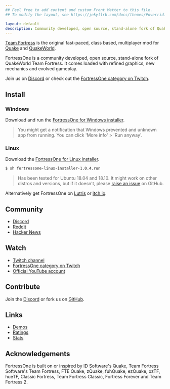 ```yaml
---
## Feel free to add content and custom Front Matter to this file.
## To modify the layout, see https://jekyllrb.com/docs/themes/#overriding-theme-defaults

layout: default
description: Community developed, open source, stand-alone fork of QuakeWorld Team Fortress
---
```


[Team Fortress][] is the original fast-paced, class based, multiplayer mod for [Quake][] and [QuakeWorld][].

FortressOne is a community developed, open source, stand-alone fork of
QuakeWorld Team Fortress. It comes loaded with refined graphics, new mechanics
and evolved gameplay.

Join us on [Discord][] or check out the [FortressOne category on Twitch][].


## Install

### Windows

Download and run the [FortressOne for Windows installer][].

> You might get a notification that Windows prevented and unknown app from
> running. You can click 'More info' > 'Run anyway'.


### Linux

Download the [FortressOne for Linux installer][].

```bash
$ sh fortressone-linux-installer-1.0.4.run
```

> Has been tested for Ubuntu 18.04 and 18.10. It might work on other distros and
> versions, but if it doesn't, please [raise an issue][] on GitHub.


Alternatively get FortressOne on [Lutris][] or [itch.io][].


## Community

- [Discord][]<br>
- [Reddit](https://www.reddit.com/r/FortressOne)<br>
- [Hacker News](https://news.ycombinator.com/item?id=22777321)<br>


## Watch

- [Twitch channel](https://www.twitch.tv/fortressone)<br>
- [FortressOne category on Twitch][]
- [Official YouTube account](https://www.youtube.com/channel/UCgYzKaEyTNoVfRLwlpfKzFQ)<br>


## Contribute

Join the [Discord][] or fork us on [GitHub](https://github.com/FortressOne).


## Links

- [Demos](https://demos.fortressone.org)<br>
- [Ratings](https://ratings.fortressone.org)<br>
- [Stats](http://fortressone-stats.s3-website-ap-southeast-2.amazonaws.com/)


## Acknowledgements

FortressOne is built on or inspired by ID Software's Quake, Team Fortress
Software's Team Fortress, FTE Quake, zQuake, fuhQuake, ezQuake, ozTF, hueTF,
Classic Fortress, Team Fortress Classic, Fortress Forever and Team Fortress 2.


[Quake]:                             https://www.idsoftware.com/en-gb##section-games
[QuakeWorld]:                        https://www.idsoftware.com/en-gb##section-games
[Team Fortress]:                     https://web.archive.org/web/20131005123834/http://www.planetfortress.com/teamfortress/
[ezQuake]:                           https://ezquake.github.io/
[Quake Revitalisation Project]:      https://qrp.quakeone.com/
[dox's models]:                      https://www.quaddicted.com/webarchive/www.planetfortress.com/tfdone_easy/dox/index.html
[Plagues pak]:                       http://members.optusnet.com.au/~plaguespak/
[FortressOne for Windows installer]: https://github.com/FortressOne/windows-installer/releases/latest
[FortressOne for Linux installer]:   https://github.com/FortressOne/linux-installer/releases/latest
[raise an issue]:                    https://github.com/FortressOne/linux-installer/issues/new
[FortressOne Server for Linux]:      https://github.com/FortressOne/linux-server-installer/releases/latest
[Lutris]:                            https://lutris.net/games/fortressone/
[itch.io]:                           https://drzel.itch.io/fortressone
[FortressOne category on Twitch]:    https://www.twitch.tv/directory/game/FortressOne
[FortressOne mod]:                   https://github.com/FortressOne/server-qwprogs
[FortressOne Discord]:               https://discord.fortressone.org
[MegaTF]:                            https://github.com/alissa0/MegaTFCE
[QWTF NA Discord]:                   http://discord.megateamfortress.com
[hueTF]:                             https://github.com/gmtandi/huetf
[Quadclub Brasil Discord]:           https://discord.gg/Ew3NY2Z
[TF2003]:                            https://github.com/angeld29/TF2003-qvm
[QWTF.RU Discord]:                   https://discord.gg/FVuG7br
[Classic Fortress]:                  http://classicfortress.net/
[Discord]:                           https://discord.fortressone.org
